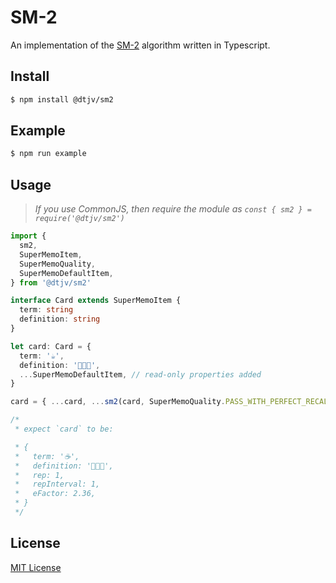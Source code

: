 # SM-2

An implementation of the [SM-2](https://super-memory.com/english/ol/sm2.htm) algorithm written in Typescript.

## Install

```sh
$ npm install @dtjv/sm2
```

## Example

```sh
$ npm run example
```

## Usage

> _If you use CommonJS, then require the module as `const { sm2 } = require('@dtjv/sm2')`_

```typescript
import {
  sm2,
  SuperMemoItem,
  SuperMemoQuality,
  SuperMemoDefaultItem,
} from '@dtjv/sm2'

interface Card extends SuperMemoItem {
  term: string
  definition: string
}

let card: Card = {
  term: '☕️',
  definition: '🤩🤩🤩',
  ...SuperMemoDefaultItem, // read-only properties added
}

card = { ...card, ...sm2(card, SuperMemoQuality.PASS_WITH_PERFECT_RECALL) }

/*
 * expect `card` to be:

 * {
 *   term: '☕️',
 *   definition: '🤩🤩🤩',
 *   rep: 1,
 *   repInterval: 1,
 *   eFactor: 2.36,
 * }
 */
```

## License

[MIT License](LICENSE)
